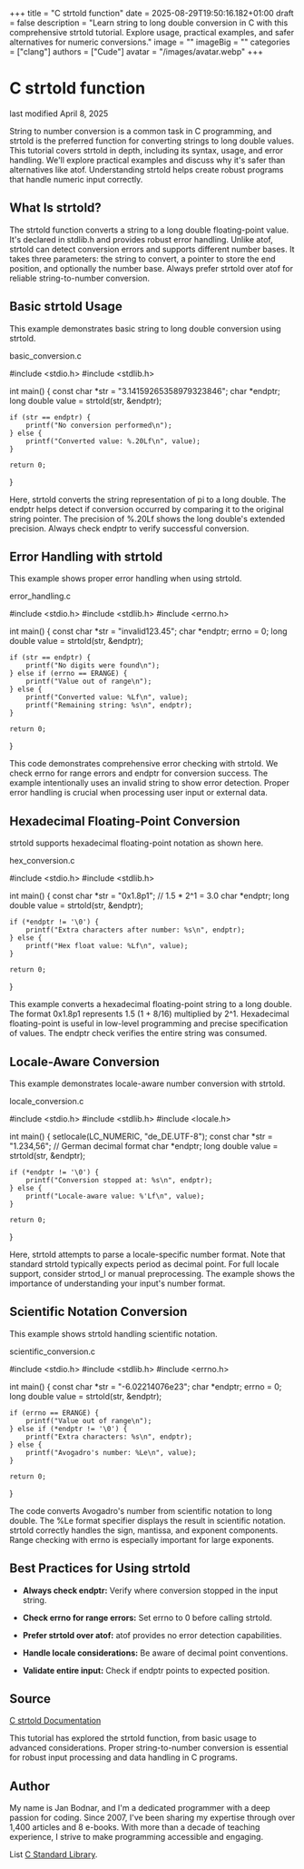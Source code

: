 +++
title = "C strtold function"
date = 2025-08-29T19:50:16.182+01:00
draft = false
description = "Learn string to long double conversion in C with this comprehensive strtold tutorial. Explore usage, practical examples, and safer alternatives for numeric conversions."
image = ""
imageBig = ""
categories = ["clang"]
authors = ["Cude"]
avatar = "/images/avatar.webp"
+++

# C strtold function

last modified April 8, 2025

String to number conversion is a common task in C programming, and strtold
is the preferred function for converting strings to long double values. This tutorial
covers strtold in depth, including its syntax, usage, and error handling.
We'll explore practical examples and discuss why it's safer than alternatives like
atof. Understanding strtold helps create robust programs
that handle numeric input correctly.

## What Is strtold?

The strtold function converts a string to a long double floating-point
value. It's declared in stdlib.h and provides robust error handling.
Unlike atof, strtold can detect conversion errors and
supports different number bases. It takes three parameters: the string to convert,
a pointer to store the end position, and optionally the number base. Always prefer
strtold over atof for reliable string-to-number conversion.

## Basic strtold Usage

This example demonstrates basic string to long double conversion using strtold.

basic_conversion.c
  

#include &lt;stdio.h&gt;
#include &lt;stdlib.h&gt;

int main() {
    const char *str = "3.14159265358979323846";
    char *endptr;
    long double value = strtold(str, &amp;endptr);

    if (str == endptr) {
        printf("No conversion performed\n");
    } else {
        printf("Converted value: %.20Lf\n", value);
    }

    return 0;
}

Here, strtold converts the string representation of pi to a long double.
The endptr helps detect if conversion occurred by comparing it to the
original string pointer. The precision of %.20Lf shows the long double's
extended precision. Always check endptr to verify successful conversion.

## Error Handling with strtold

This example shows proper error handling when using strtold.

error_handling.c
  

#include &lt;stdio.h&gt;
#include &lt;stdlib.h&gt;
#include &lt;errno.h&gt;

int main() {
    const char *str = "invalid123.45";
    char *endptr;
    errno = 0;
    long double value = strtold(str, &amp;endptr);

    if (str == endptr) {
        printf("No digits were found\n");
    } else if (errno == ERANGE) {
        printf("Value out of range\n");
    } else {
        printf("Converted value: %Lf\n", value);
        printf("Remaining string: %s\n", endptr);
    }

    return 0;
}

This code demonstrates comprehensive error checking with strtold.
We check errno for range errors and endptr for conversion
success. The example intentionally uses an invalid string to show error detection.
Proper error handling is crucial when processing user input or external data.

## Hexadecimal Floating-Point Conversion

strtold supports hexadecimal floating-point notation as shown here.

hex_conversion.c
  

#include &lt;stdio.h&gt;
#include &lt;stdlib.h&gt;

int main() {
    const char *str = "0x1.8p1";  // 1.5 * 2^1 = 3.0
    char *endptr;
    long double value = strtold(str, &amp;endptr);

    if (*endptr != '\0') {
        printf("Extra characters after number: %s\n", endptr);
    } else {
        printf("Hex float value: %Lf\n", value);
    }

    return 0;
}

This example converts a hexadecimal floating-point string to a long double.
The format 0x1.8p1 represents 1.5 (1 + 8/16) multiplied by 2^1.
Hexadecimal floating-point is useful in low-level programming and precise
specification of values. The endptr check verifies the entire string
was consumed.

## Locale-Aware Conversion

This example demonstrates locale-aware number conversion with strtold.

locale_conversion.c
  

#include &lt;stdio.h&gt;
#include &lt;stdlib.h&gt;
#include &lt;locale.h&gt;

int main() {
    setlocale(LC_NUMERIC, "de_DE.UTF-8");
    const char *str = "1.234,56";  // German decimal format
    char *endptr;
    long double value = strtold(str, &amp;endptr);

    if (*endptr != '\0') {
        printf("Conversion stopped at: %s\n", endptr);
    } else {
        printf("Locale-aware value: %'Lf\n", value);
    }

    return 0;
}

Here, strtold attempts to parse a locale-specific number format.
Note that standard strtold typically expects period as decimal point.
For full locale support, consider strtod_l or manual preprocessing.
The example shows the importance of understanding your input's number format.

## Scientific Notation Conversion

This example shows strtold handling scientific notation.

scientific_conversion.c
  

#include &lt;stdio.h&gt;
#include &lt;stdlib.h&gt;
#include &lt;errno.h&gt;

int main() {
    const char *str = "-6.02214076e23";
    char *endptr;
    errno = 0;
    long double value = strtold(str, &amp;endptr);

    if (errno == ERANGE) {
        printf("Value out of range\n");
    } else if (*endptr != '\0') {
        printf("Extra characters: %s\n", endptr);
    } else {
        printf("Avogadro's number: %Le\n", value);
    }

    return 0;
}

The code converts Avogadro's number from scientific notation to long double.
The %Le format specifier displays the result in scientific notation.
strtold correctly handles the sign, mantissa, and exponent components.
Range checking with errno is especially important for large exponents.

## Best Practices for Using strtold

- **Always check endptr:** Verify where conversion stopped in the input string.

- **Check errno for range errors:** Set errno to 0 before calling strtold.

- **Prefer strtold over atof:** atof provides no error detection capabilities.

- **Handle locale considerations:** Be aware of decimal point conventions.

- **Validate entire input:** Check if endptr points to expected position.

## Source

[C strtold Documentation](https://en.cppreference.com/w/c/string/byte/strtold)

This tutorial has explored the strtold function, from basic usage to
advanced considerations. Proper string-to-number conversion is essential for
robust input processing and data handling in C programs.

## Author

My name is Jan Bodnar, and I'm a dedicated programmer with a deep passion for
coding. Since 2007, I've been sharing my expertise through over 1,400 articles
and 8 e-books. With more than a decade of teaching experience, I strive to make
programming accessible and engaging.

List [C Standard Library](/all/#clang-std).